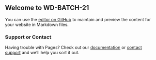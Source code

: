 ## Welcome to WD-BATCH-21

You can use the [editor on GitHub](https://github.com/balaji-sivasakthi/WD-Batch-21/edit/gh-pages/index.md) to maintain and preview the content for your website in Markdown files.



### Support or Contact

Having trouble with Pages? Check out our [documentation](https://docs.github.com/categories/github-pages-basics/) or [contact support](https://support.github.com/contact) and we’ll help you sort it out.
